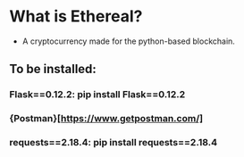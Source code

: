 # What is Ethereal?
- A cryptocurrency made for the python-based blockchain.

## To be installed:
### Flask==0.12.2: pip install Flask==0.12.2
### {Postman}[https://www.getpostman.com/]
### requests==2.18.4: pip install requests==2.18.4
